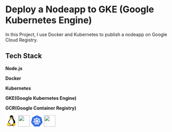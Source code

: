 # Deploy a Nodeapp to GKE (Google Kubernetes Engine)
In this Project, I use Docker and Kubernetes to publish a nodeapp on Google Cloud Registry.



## Tech Stack

**Node.js**

**Docker**

**Kubernetes**

**GKE(Google Kubernetes Engine)**

**GCR(Google Container Registry)**

<p>
<img src="https://raw.githubusercontent.com/devicons/devicon/master/icons/linux/linux-original.svg" alt="linux" height="36" width="36"/>
<img src="https://raw.githubusercontent.com/tush-tr/tush-tr/master/res/docker.gif" height="36" width="36" >
<img src="https://raw.githubusercontent.com/tush-tr/tush-tr/master/res/kubernetes.svg.png"  height="36" width="36" >
<img src="https://cdn.jsdelivr.net/gh/devicons/devicon/icons/googlecloud/googlecloud-original.svg" height="36" width="36">
</p>
